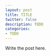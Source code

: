 ```yaml
---
layout: post
title: TITLE
twitter: false
description: TODO
categories:
- TODO
---
```


Write the post here.
